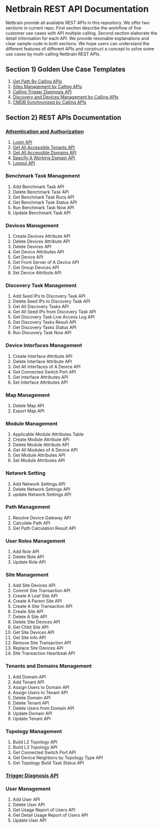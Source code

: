 
# Netbrain REST API Documentation
Netbrain provide all available REST APIs in this repository. We offer two sections in current repo. First section describe the workflow of five customer use cases with API multiple calling. Second section elaborate the detail information for each API. We provide resonable explanations and clear sample code in both sections. We hope users can understand the different features of different APIs and construct a concept to solve some use cases by multi-calling Netbrain REST APIs.  

## Section 1) Golden Use Case Templates
1) [Get Path By Calling APIs](https://github.com/Gongdai/REST_API_with_Markdown/blob/master/Golden%20Use%20Case%20Templates/Get%20Path%20By%20Calling%20APIs.md)<br>
2) [Sites Management by Calling APIs](https://github.com/Gongdai/REST_API_with_Markdown/blob/master/Golden%20Use%20Case%20Templates/Sites%20Management%20by%20Calling%20APIs.md)<br>
3) [Calling Trigger Diagnosis API](https://github.com/Gongdai/REST_API_with_Markdown/blob/master/Golden%20Use%20Case%20Templates/Calling%20Trigger%20Diagnosis%20API.md)<br>
4) [Discovery and Devices Management by Calling APIs](https://github.com/Gongdai/REST_API_with_Markdown/blob/master/Golden%20Use%20Case%20Templates/Discovery%20and%20Devices%20Management%20by%20Calling%20APIs.md)<br>
5) [CMDB Synchronized by Calling APIs](https://github.com/Gongdai/REST_API_with_Markdown/blob/master/Golden%20Use%20Case%20Templates/CMDB%20Synchronized%20by%20Calling%20APIs.md)

## Section 2) REST APIs Documentation

### [Athentication and Authorization](https://github.com/Gongdai/REST_API_with_Markdown/tree/master/REST%20APIs%20Documentation/Authentication%20and%20Authorization)
1) [Login API](https://github.com/Gongdai/REST_API_with_Markdown/blob/master/REST%20APIs%20Documentation/Authentication%20and%20Authorization/Login%20API.md)<br>
2) [Get All Accessible Tenants API](https://github.com/Gongdai/REST_API_with_Markdown/blob/master/REST%20APIs%20Documentation/Authentication%20and%20Authorization/Get%20All%20Accessible%20Tenants%20API.md)<br>
3) [Get All Accessible Domains API](https://github.com/Gongdai/REST_API_with_Markdown/blob/master/REST%20APIs%20Documentation/Authentication%20and%20Authorization/Get%20All%20Accessible%20Domains%20API.md)<br>
4) [Specify A Working Domain API](https://github.com/Gongdai/REST_API_with_Markdown/blob/master/REST%20APIs%20Documentation/Authentication%20and%20Authorization/Specify%20A%20Working%20Domain%20API.md)<br>
5) [Logout API](https://github.com/Gongdai/REST_API_with_Markdown/blob/master/REST%20APIs%20Documentation/Authentication%20and%20Authorization/Logout%20API.md)

### Benchmark Task Management 
1) Add Benchmark Task API<br>
2) Delete Benchmark Task API<br>
3) Get Benchmark Task Runs API<br>
4) Get Benchmark Task Status API<br>
5) Run Benchmark Task Now API<br>
6) Update Benchmark Task API

### Devices Management 
1) Create Devices Attribute API<br>
2) Delete Devices Attribute API<br>
3) Delete Devices API<br>
4) Get Device Attributes API<br>
5) Get Device API<br>
6) Get Front Server of A Device API<br>
7) Get Group Devices API<br>
8) Set Device Attribute API<br>

### Discovery Task Management 
1) Add Seed IPs to Discovery Task API<br>
2) Delete Seed IPs to Discovery Task API<br>
3) Get All Discovery Tasks API<br>
4) Get All Seed IPs from Discovery Task API<br>
5) Get Discovery Task Live Access Log API<br>
6) Get Discovery Tasks Result API<br>
7) Get Discovery Tasks Status API<br>
8) Run Discovery Task Now API

### Device Interfaces Management 
1) Create Interface Attribute API<br>
2) Delete Interface Attribute API<br>
3) Get All Interfaces of A Device API<br>
4) Get Connected Switch Port API<br>
5) Get Interface Attributes API <br>
6) Set Interface Attributes API 

### Map Management 
1) Delete Map API<br>
2) Export Map API

### Module Management  
1) Applicable Module Attributes Table<br>
2) Create Module Attribute API<br>
3) Delete Module Attribute API<br>
4) Get All Modules of A Device API<br>
5) Get Module Attributes API<br>
6) Set Module Attributes API

### Network Setting 
1) Add Network Settings API<br>
2) Delete Network Settings API<br>
3) update Network Settings API

### Path Management 
1) Resolve Device Gateway API<br>
2) Calculate Path API<br>
3) Get Path Calculation Result API

### User Roles Management 
1) Add Role API<br>
2) Delete Role API<br>
3) Update Role API

### Site Management 
1) Add Site Devices API<br>
2) Commit Site Transaction API<br>
3) Create A Leaf Site API<br>
4) Create A Parent Site API<br>
5) Create A Site Transaction API<br>
6) Create Site API<br>
7) Delete A Site API<br>
8) Delete Site Devices API<br>
9) Get Child Site API<br>
10) Get Site Devices API<br>
11) Get Site Info API<br>
12) Remove Site Transaction API<br>
13) Replace Site Devices API<br>
14) Site Transaction Heartbeat API

### Tenants and Domains Management 
1) Add Domain API<br>
2) Add Tenant API<br>
3) Assign Users to Domain API<br>
4) Assign Users to Tenant API<br>
5) Delete Domain API<br>
6) Delete Tenant API<br>
7) Delete Users from Domain API<br>
8) Update Domain API<br>
9) Update Tenant API

### Topology Management
1) Build L2 Topology API<br>
2) Build L3 Topology API<br>
3) Get Connected Switch Port API<br>
4) Get Device Neighbors by Topology Type API<br>
5) Get Topology Build Task Status API

### [Trigger Diagnosis API](https://github.com/Gongdai/REST_API_with_Markdown/blob/master/REST%20APIs%20Documentation/Trigger%20Diagnosis%20API/Trigger%20Diagnosis%20API.md)

### User Management 
1) Add User API<br>
2) Delete User API<br>
3) Get Usage Report of Users API<br>
4) Get Detail Usage Report of Users API<br>
5) Update User API 




```python

```

